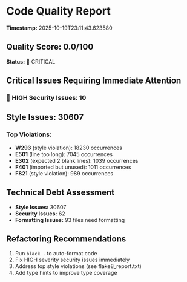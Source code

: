 # Code Quality Report

**Timestamp:** 2025-10-19T23:11:43.623580

## Quality Score: 0.0/100

**Status:** 🔴 CRITICAL


## Critical Issues Requiring Immediate Attention

### 🔴 HIGH Security Issues: 10


## Style Issues: 30607


### Top Violations:

- **W293** (style violation): 18230 occurrences
- **E501** (line too long): 7045 occurrences
- **E302** (expected 2 blank lines): 1039 occurrences
- **F401** (imported but unused): 1011 occurrences
- **F821** (style violation): 989 occurrences

## Technical Debt Assessment

- **Style Issues:** 30607
- **Security Issues:** 62
- **Formatting Issues:** 93 files need formatting

## Refactoring Recommendations

1. Run `black .` to auto-format code
2. Fix HIGH severity security issues immediately
3. Address top style violations (see flake8_report.txt)
4. Add type hints to improve type coverage